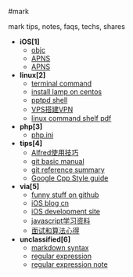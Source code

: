 #mark

mark tips, notes, faqs, techs, shares

- **iOS[1]**
	- [objc](./markdown/1-objc.md)
	- [APNS](./markdown/1-APNS.md)
	- [APNS](./markdown/1-APNS-1.md)
- **linux[2]**
	- [terminal command](./markdown/2-terminal-command.md)
	- [install lamp on centos](./markdown/2-install-lamp-on-CentOs.md)
	- [pptpd shell](2-pptpd6.sh)
	- [VPS搭建VPN](./markdown/2-VPS搭建VPN.md)
	- [linux command shelf pdf](./pdf/2-linux_command_shelf_pdf_ver1_1.pdf)
- **php[3]**
	- [php.ini](3-php.ini)
- **tips[4]**
	- [Alfred使用技巧](./markdown/4-Alfred使用技巧.md)
	- [git basic manual](./markdown/4-git-basic-manual.md)
	- [git reference summary](./markdown/4-git-reference-summary.md)
	- [Google Cpp Style guide](./pdf/4-Google_Cpp_Style_guide_CN.pdf)
- **via[5]**
	- [funny stuff on github](./markdown/5-FunnyStuffOnGitHub.md)
	- [iOS blog cn](./markdown/5-iOS-blog-cn.md)
	- [iOS development site](./markdown/5-iOS-development-sites.md)
	- [javascript学习资料](./markdown/5-javascript学习资料.md)
	- [面试和算法心得](./markdown/5-面试和算法心得.md)
- **unclassified[6]**
	- [markdown syntax](./markdown/6-MarkdownSyntax.md)
	- [regular expression](./markdown/6-RegularExpression.md)
	- [regular expression note](./markdown/6-regular-expression-note.md)